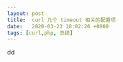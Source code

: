 ```yaml
---
layout: post
title:  curl 几个 timeout 相关的配置项
date:   2020-03-23 18:02:26 +0800
tags: [curl,php, 总结]
---
```


dd
